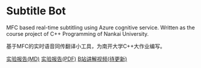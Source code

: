 # Subtitle Bot

MFC based real-time subtitling using Azure cognitive service. Written as the course project of C++ Programming of Nankai University.

基于MFC的实时语音同传翻译小工具，为南开大学C++大作业编写。

[实验报告(MD)](report.md) [实验报告(PDF)](https://nankai.feishu.cn/file/boxcnMeqlx8riUcKGFEceVvN7Vf) [B站讲解视频(待更新)]()